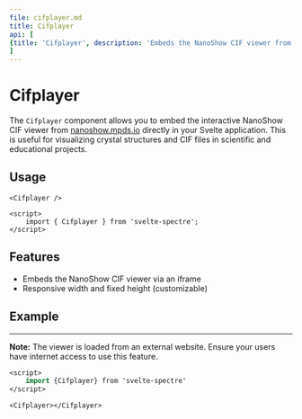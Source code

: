 ```yaml
---
file: cifplayer.md
title: Cifplayer
api: [
{title: 'Cifplayer', description: 'Embeds the NanoShow CIF viewer from nanoshow.mpds.io in your Svelte app.', variables: 'None'},
]
---
```


<script>
		import {Cifplayer} from '$lib';
</script>

# Cifplayer

The `Cifplayer` component allows you to embed the interactive NanoShow CIF viewer from [nanoshow.mpds.io](http://nanoshow.mpds.io/) directly in your Svelte application. This is useful for visualizing crystal structures and CIF files in scientific and educational projects.

## Usage

```svelte
<Cifplayer />

<script>
    import { Cifplayer } from 'svelte-spectre';
</script>
```

## Features

-   Embeds the NanoShow CIF viewer via an iframe
-   Responsive width and fixed height (customizable)

## Example

<Cifplayer />

---

**Note:** The viewer is loaded from an external website. Ensure your users have internet access to use this feature.

```sv
<script>
	import {Cifplayer} from 'svelte-spectre'
</script>

<Cifplayer></Cifplayer>
```
